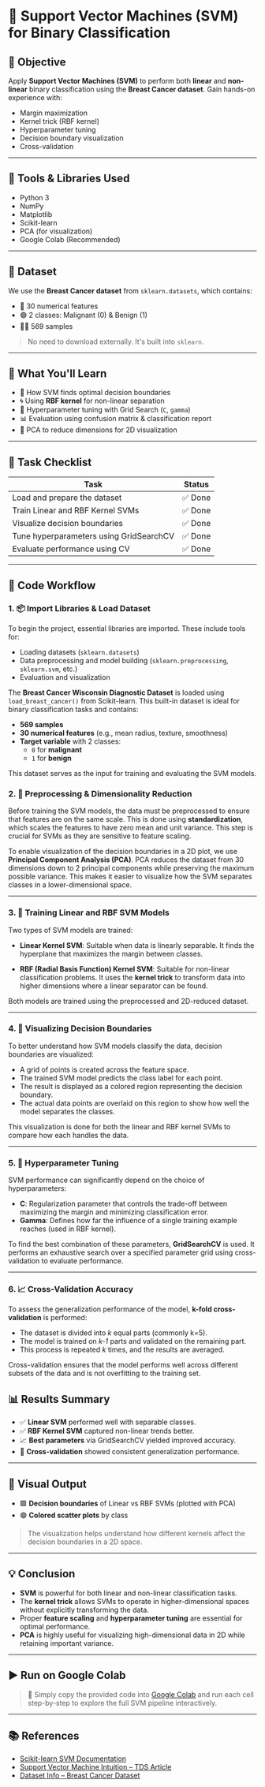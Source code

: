 # 🧠 Support Vector Machines (SVM) for Binary Classification

## 📌 Objective

Apply **Support Vector Machines (SVM)** to perform both **linear** and **non-linear** binary classification using the **Breast Cancer dataset**. Gain hands-on experience with:

- Margin maximization  
- Kernel trick (RBF kernel)  
- Hyperparameter tuning  
- Decision boundary visualization  
- Cross-validation  

---

## 🚀 Tools & Libraries Used

- Python 3  
- NumPy  
- Matplotlib  
- Scikit-learn  
- PCA (for visualization)  
- Google Colab (Recommended)  

---

## 📁 Dataset

We use the **Breast Cancer dataset** from `sklearn.datasets`, which contains:

- 🧬 30 numerical features  
- 🟢 2 classes: Malignant (0) & Benign (1)  
- 👩‍⚕️ 569 samples  

> No need to download externally. It's built into `sklearn`.

---

## 🧪 What You'll Learn

- 🧭 How SVM finds optimal decision boundaries  
- 🌀 Using **RBF kernel** for non-linear separation  
- 🎯 Hyperparameter tuning with Grid Search (`C`, `gamma`)  
- 📊 Evaluation using confusion matrix & classification report  
- 🧵 PCA to reduce dimensions for 2D visualization  

---

## 📌 Task Checklist

| Task                                 | Status  |
|--------------------------------------|---------|
| Load and prepare the dataset         | ✅ Done |
| Train Linear and RBF Kernel SVMs     | ✅ Done |
| Visualize decision boundaries        | ✅ Done |
| Tune hyperparameters using GridSearchCV | ✅ Done |
| Evaluate performance using CV        | ✅ Done |

---

## 🧾 Code Workflow

### 1. 📦 Import Libraries & Load Dataset

To begin the project, essential libraries are imported. These include tools for:

- Loading datasets (`sklearn.datasets`)
- Data preprocessing and model building (`sklearn.preprocessing`, `sklearn.svm`, etc.)
- Evaluation and visualization

The **Breast Cancer Wisconsin Diagnostic Dataset** is loaded using `load_breast_cancer()` from Scikit-learn. This built-in dataset is ideal for binary classification tasks and contains:

- **569 samples**
- **30 numerical features** (e.g., mean radius, texture, smoothness)
- **Target variable** with 2 classes:  
  - `0` for **malignant**
  - `1` for **benign**

This dataset serves as the input for training and evaluating the SVM models.


### 2. 🔄 Preprocessing & Dimensionality Reduction

Before training the SVM models, the data must be preprocessed to ensure that features are on the same scale. This is done using **standardization**, which scales the features to have zero mean and unit variance. This step is crucial for SVMs as they are sensitive to feature scaling.

To enable visualization of the decision boundaries in a 2D plot, we use **Principal Component Analysis (PCA)**. PCA reduces the dataset from 30 dimensions down to 2 principal components while preserving the maximum possible variance. This makes it easier to visualize how the SVM separates classes in a lower-dimensional space.

---

### 3. 🤖 Training Linear and RBF SVM Models

Two types of SVM models are trained:

- **Linear Kernel SVM**: Suitable when data is linearly separable. It finds the hyperplane that maximizes the margin between classes.
  
- **RBF (Radial Basis Function) Kernel SVM**: Suitable for non-linear classification problems. It uses the **kernel trick** to transform data into higher dimensions where a linear separator can be found.

Both models are trained using the preprocessed and 2D-reduced dataset.

---

### 4. 🧭 Visualizing Decision Boundaries

To better understand how SVM models classify the data, decision boundaries are visualized:

- A grid of points is created across the feature space.
- The trained SVM model predicts the class label for each point.
- The result is displayed as a colored region representing the decision boundary.
- The actual data points are overlaid on this region to show how well the model separates the classes.

This visualization is done for both the linear and RBF kernel SVMs to compare how each handles the data.

---

### 5. 🎯 Hyperparameter Tuning

SVM performance can significantly depend on the choice of hyperparameters:

- **C**: Regularization parameter that controls the trade-off between maximizing the margin and minimizing classification error.
- **Gamma**: Defines how far the influence of a single training example reaches (used in RBF kernel).

To find the best combination of these parameters, **GridSearchCV** is used. It performs an exhaustive search over a specified parameter grid using cross-validation to evaluate performance.

---

### 6. 📈 Cross-Validation Accuracy

To assess the generalization performance of the model, **k-fold cross-validation** is performed:

- The dataset is divided into *k* equal parts (commonly k=5).
- The model is trained on *k-1* parts and validated on the remaining part.
- This process is repeated *k* times, and the results are averaged.

Cross-validation ensures that the model performs well across different subsets of the data and is not overfitting to the training set.
## 📊 Results Summary

- ✅ **Linear SVM** performed well with separable classes.  
- ✅ **RBF Kernel SVM** captured non-linear trends better.  
- 📈 **Best parameters** via GridSearchCV yielded improved accuracy.  
- 🔄 **Cross-validation** showed consistent generalization performance.  

---

## 🎨 Visual Output

- 🟪 **Decision boundaries** of Linear vs RBF SVMs (plotted with PCA)  
- 🟢 **Colored scatter plots** by class  

> The visualization helps understand how different kernels affect the decision boundaries in a 2D space.

---

## 💡 Conclusion

- **SVM** is powerful for both linear and non-linear classification tasks.  
- The **kernel trick** allows SVMs to operate in higher-dimensional spaces without explicitly transforming the data.  
- Proper **feature scaling** and **hyperparameter tuning** are essential for optimal performance.  
- **PCA** is highly useful for visualizing high-dimensional data in 2D while retaining important variance.

---

## ▶️ Run on Google Colab

> 📌 Simply copy the provided code into [Google Colab](https://colab.research.google.com/) and run each cell step-by-step to explore the full SVM pipeline interactively.

---

## 📚 References

- [Scikit-learn SVM Documentation](https://scikit-learn.org/stable/modules/svm.html)  
- [Support Vector Machine Intuition – TDS Article](https://towardsdatascience.com/support-vector-machine-introduction-to-machine-learning-algorithms-934a444fca47)  
- [Dataset Info – Breast Cancer Dataset](https://scikit-learn.org/stable/datasets/toy_dataset.html#breast-cancer-dataset)  
